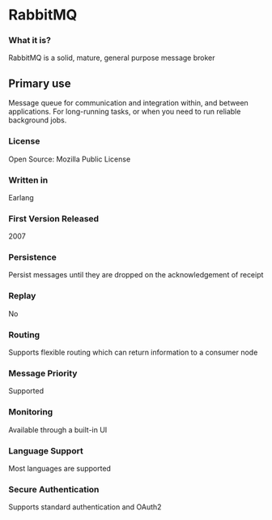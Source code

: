 # RabbitMQ
### What it is? 
RabbitMQ is a solid, mature, general purpose message broker
## Primary use
Message queue for communication and integration within, and between applications. For long-running tasks, or when you need to run reliable background jobs.
### License
Open Source: Mozilla Public License
### Written in 
Earlang
### First Version Released	
2007
### Persistence
Persist messages until they are dropped on the acknowledgement of receipt
### Replay
No
### Routing
Supports flexible routing which can return information to a consumer node
### Message Priority
Supported
### Monitoring
Available through a built-in UI
### Language Support 
Most languages are supported
### Secure Authentication
Supports standard authentication and OAuth2
